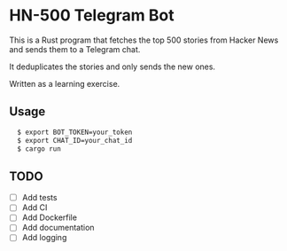 # HN-500 Telegram Bot

This is a Rust program that fetches the top 500 stories from Hacker News and
sends them to a Telegram chat.

It deduplicates the stories and only sends the new ones.

Written as a learning exercise.

## Usage

```bash
  $ export BOT_TOKEN=your_token
  $ export CHAT_ID=your_chat_id
  $ cargo run
```

## TODO

- [ ] Add tests
- [ ] Add CI
- [ ] Add Dockerfile
- [ ] Add documentation
- [ ] Add logging
